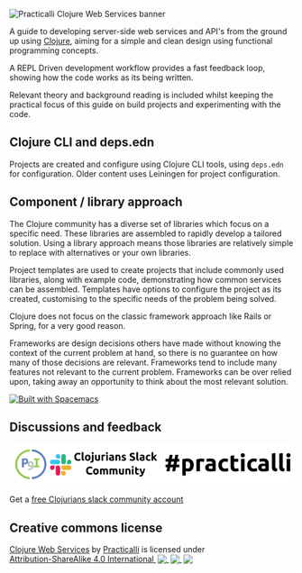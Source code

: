 ![Practicalli Clojure Web Services banner](https://raw.githubusercontent.com/practicalli/graphic-design/live/book-covers/practicalli-clojure-web-services-book-banner.png)

A guide to developing server-side web services and API's from the ground up using [Clojure](http://clojure.org), aiming for a simple and clean design using functional programming concepts.

A REPL Driven development workflow provides a fast feedback loop, showing how the code works as its being written.

Relevant theory and background reading is included whilst keeping the practical focus of this guide on build projects and experimenting with the code.

## Clojure CLI and deps.edn
Projects are created and configure using Clojure CLI tools, using `deps.edn` for configuration.  Older content uses Leiningen for project configuration.

## Component / library approach
The Clojure community has a diverse set of libraries which focus on a specific need. These libraries are assembled to rapidly develop a tailored solution.  Using a library approach means those libraries are relatively simple to replace with alternatives or your own libraries.

Project templates are used to create projects that include commonly used libraries, along with example code, demonstrating how common services can be assembled. Templates have options to configure the project as its created, customising to the specific needs of the problem being solved.

Clojure does not focus on the classic framework approach like Rails or Spring, for a very good reason.

Frameworks are design decisions others have made without knowing the context of the current problem at hand, so there is no guarantee on how many of those decisions are relevant. Frameworks tend to include many features not relevant to the current problem. Frameworks can be over relied upon, taking away an opportunity to think about the most relevant solution.

[![Built with Spacemacs](https://cdn.rawgit.com/syl20bnr/spacemacs/442d025779da2f62fc86c2082703697714db6514/assets/spacemacs-badge.svg)](https://practicalli.github.io/spacemacs/)


## Discussions and feedback
[![Join the conversation on Clojurians Slack](images/practicalli-slack-channel.png)](https://clojurians.slack.com/messages/practicalli)

Get a [free Clojurians slack community account](https://clojurians.net/)


## Creative commons license

 <p xmlns:cc="http://creativecommons.org/ns#" xmlns:dct="http://purl.org/dc/terms/">
 <a property="dct:title" rel="cc:attributionURL" href="http://practical.li/clojure-web-services">Clojure Web Services</a> by <a rel="cc:attributionURL dct:creator" property="cc:attributionName" href="http://Practicalli">Practicalli</a> is licensed under <a href="http://creativecommons.org/licenses/by-sa/4.0/?ref=chooser-v1" target="_blank" rel="license noopener noreferrer" style="display:inline-block;">Attribution-ShareAlike 4.0 International
 <img style="height:22px!important;margin-left:3px;vertical-align:text-bottom;" src="https://mirrors.creativecommons.org/presskit/icons/cc.svg?ref=chooser-v1">
 <img style="height:22px!important;margin-left:3px;vertical-align:text-bottom;" src="https://mirrors.creativecommons.org/presskit/icons/by.svg?ref=chooser-v1">
 <img style="height:22px!important;margin-left:3px;vertical-align:text-bottom;" src="https://mirrors.creativecommons.org/presskit/icons/sa.svg?ref=chooser-v1"></a></p>
